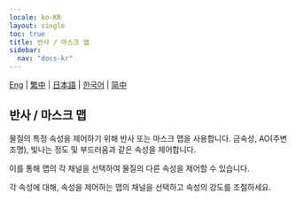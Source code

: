 ```yaml
---
locale: ko-KR
layout: single
toc: true
title: 반사 / 마스크 맵
sidebar:
  nav: "docs-kr"
---
```

[Eng](/dancexr/features/specular_map) | [繁中](/tw/dancexr/features/specular_map) | [日本語](/jp/dancexr/features/specular_map) | [한국어](/kr/dancexr/features/specular_map) | [简中](/zh/dancexr/features/specular_map)

## 반사 / 마스크 맵

물질의 특정 속성을 제어하기 위해 반사 또는 마스크 맵을 사용합니다. 금속성, AO(주변 조명), 빛나는 정도 및 부드러움과 같은 속성을 제어합니다.

이를 통해 맵의 각 채널을 선택하여 물질의 다른 속성을 제어할 수 있습니다.

각 속성에 대해, 속성을 제어하는 맵의 채널을 선택하고 속성의 강도를 조절하세요.